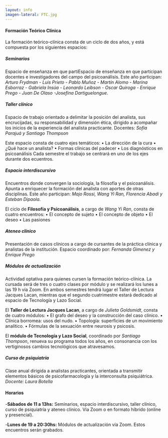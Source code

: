 ```yaml
---
layout: info
imagen-lateral: FTC.jpg
---
```

#### Formación Teórico Clínica
La formación teórico-clínica consta de un ciclo de dos
años, y está compuesta por los siguientes espacios:
  
##### Seminarios
Espacio de enseñanza en que partiEspacio de enseñanza en que participan docentes e investigadores del campo del psicoanálisis.
Este año participan: *Arturo Frydman - Luis Prieto - Pablo Muñoz - Martín Alomo - Marina Esborraz - Gabriela Insúa - Leonardo Leibson - Oscar Quiroga - Enrique Prego - Juan De Olaso -Josefina Dartiguelongue.*

##### Taller clínico
Espacio de trabajo orientado a delimitar la posición del analista, sus encrucijadas, su responsabilidad y dimensión ética, dirigido a acompañar los inicios de la experiencia del analista practicante.
Docentes: *Sofia Parajuá y Santiago Thompson*

Este espacio consta de cuatro ejes temáticos:
• La dirección de la cura
• ¿Qué hace un analista?
• Formas clínicas del padecer
• Los diagnósticos en psicoanálisis
Cada semestre el trabajo se centrará en uno de los ejes durante
dos ecuentros.

##### Espacio interdiscursivo
Encuentros donde convergen la sociología, la filosofía y el psicoanálisis. Apunta a enriquecer la formación del analista con aportes de otras disciplinas.
Este año participan: *Majo Rossi, Wang Yi Ran, Florencia Abadi y Esteban Dipaola*.

El ciclo de **Filosofía y Psicoanálisis**, a cargo de *Wang Yi Ran*, consta de cuatro encuentros:
• El concepto de sujeto
• El concepto de objeto
• El deseo
• Las pasiones

##### Ateneo clínico
Presentación de casos clínicos a cargo de cursantes de la práctica clínica y analistas de la institución. 
Espacio coordinado por: *Fernanda Gimenez y Enrique Prego* 

##### Módulos de actualización
Actividad optativa para quienes cursen la formación teórico-clínica.
La cursada será de tres o cuatro clases por módulo y se realizará los lunes a las 19 h vía Zoom. En ambos semestres tendrá lugar el Taller de Lectura Jacques Lacan, mientras que el segundo cuatrimestre estará dedicado al espacio de Tecnología y Lazo Social.

El **Taller de Lectura Jacques Lacan**, a cargo de *Julieta Goldsmidt*, consta de cuatro módulos:
• El grafo del deseo y la construcción del caso clínico.
• Clínica borromea: usos del nudo.
• Topología: superficies de un movimiento analítico.
• Fórmulas de la sexuación entre neurosis y psicosis.

El **módulo de Tecnología y Lazo Social**, coordinado por *Santiago Thompson*, renueva su programa todos los años, en consonancia con los vertiginosos cambios tecnológicos que atravesamos.

##### Curso de psiquiatría
Clase anual dirigida a analistas practicantes, orientada a transmitir elementos básicos de psicofarmacología y la interconsulta psiquiátrica.
*Docente: Laura Botella*

#### Horarios
-**Sábados de 11 a 13hs:** Seminarios, espacio interdiscursivo, taller clínico, curso de psiquiatría y ateneo clínico. Vía Zoom o en formato híbrido (online y presencial).

-**Lunes de 19 a 20:30hs:** Módulos de actualización vía Zoom. Estos encuentros serán grabados.
